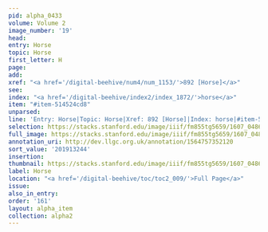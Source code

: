 ```yaml
---
pid: alpha_0433
volume: Volume 2
image_number: '19'
head:
entry: Horse
topic: Horse
first_letter: H
page:
add:
xref: "<a href='/digital-beehive/num4/num_1153/'>892 [Horse]</a>"
see:
index: "<a href='/digital-beehive/index2/index_1872/'>horse</a>"
item: "#item-514524cd8"
unparsed:
line: 'Entry: Horse|Topic: Horse|Xref: 892 [Horse]|Index: horse|#item-514524cd8'
selection: https://stacks.stanford.edu/image/iiif/fm855tg5659/1607_0486/331,3244,3053,479/full/0/default.jpg
full_image: https://stacks.stanford.edu/image/iiif/fm855tg5659/1607_0486/full/full/0/default.jpg
annotation_uri: http://dev.llgc.org.uk/annotation/1564757352120
sort_value: '201913244'
insertion:
thumbnail: https://stacks.stanford.edu/image/iiif/fm855tg5659/1607_0486/331,3244,600,180/250,/0/default.jpg
label: Horse
location: "<a href='/digital-beehive/toc/toc2_009/'>Full Page</a>"
issue:
also_in_entry:
order: '161'
layout: alpha_item
collection: alpha2
---
```

